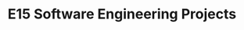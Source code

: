 ---
layout: project_batch
title: E15 Software Engineering Projects
permalink: /co328/e15
has_children: true
parent: Software Engineering Projects
batch: e15
    
default_thumb_image: https://cepdnaclk.github.io/projects.ce.pdn.ac.lk/data/categories/co328/thumbnail.jpg
description: This section contains projects conducted as a partial requirement to complete the course CO328 - Software Engineering. Usually, these projects are conducted by groups of 3 students. The course focus on using software architectures and software project management experience.
---
